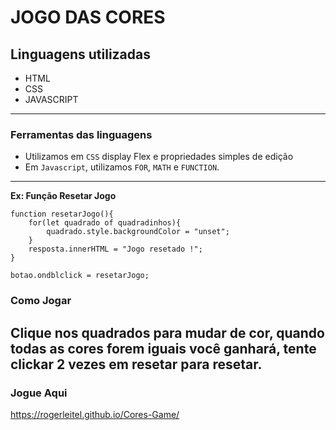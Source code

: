 # JOGO DAS CORES

## Linguagens utilizadas
- HTML
- CSS
- JAVASCRIPT
---
### Ferramentas das linguagens 

- Utilizamos em `CSS` display Flex e propriedades simples de edição
- Em `Javascript`, utilizamos `FOR`, `MATH` e `FUNCTION`.
---
**Ex: Função Resetar Jogo**
~~~
function resetarJogo(){
    for(let quadrado of quadradinhos){
        quadrado.style.backgroundColor = "unset";
    }
    resposta.innerHTML = "Jogo resetado !";
}

botao.ondblclick = resetarJogo;
~~~
### Como Jogar
Clique nos quadrados para mudar de cor, quando todas as cores forem iguais você ganhará, tente clickar 2 vezes em resetar para resetar.
---
### Jogue Aqui
https://rogerleitel.github.io/Cores-Game/